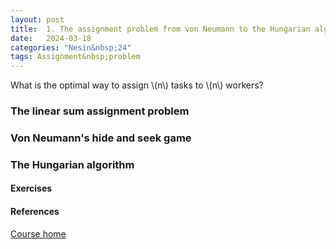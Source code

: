 ```yaml
---
layout: post
title:  1. The assignment problem from von Neumann to the Hungarian algorithm
date:   2024-03-18
categories: "Nesin&nbsp;24"
tags: Assignment&nbsp;problem
---
```



What is the optimal way to assign \\(n\\) tasks to \\(n\\) workers?


### The linear sum assignment problem



### Von Neumann's hide and seek game


### The Hungarian algorithm



#### Exercises


#### References


[<i class="fa fa-home" aria-hidden="true"></i> Course home](#)
